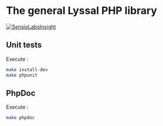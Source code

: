 # The general Lyssal PHP library

[![SensioLabsInsight](https://insight.sensiolabs.com/projects/4e86aafd-eadd-4fc7-8433-da8f3605db49/small.png)](https://insight.sensiolabs.com/projects/4e86aafd-eadd-4fc7-8433-da8f3605db49)


## Unit tests

Execute :

```sh
make install-dev
make phpunit
```


## PhpDoc

Execute :

```sh
make phpdoc
```
